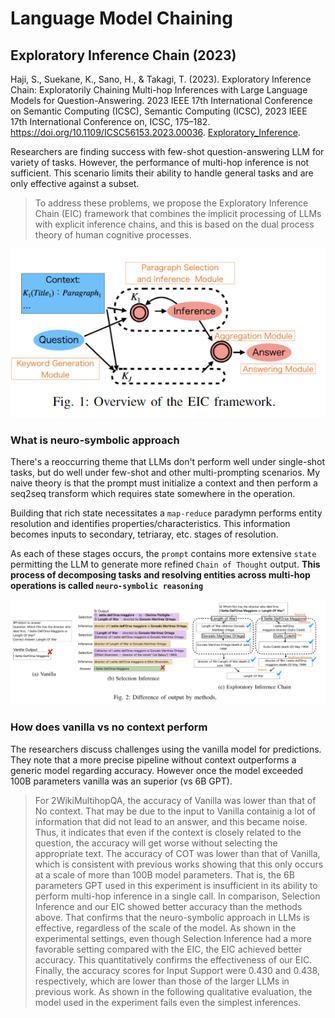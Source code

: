 # Language Model Chaining

## Exploratory Inference Chain (2023)

Haji, S., Suekane, K., Sano, H., & Takagi, T. (2023). Exploratory Inference Chain: Exploratorily Chaining Multi-hop Inferences with Large Language Models for Question-Answering. 2023 IEEE 17th International Conference on Semantic Computing (ICSC), Semantic Computing (ICSC), 2023 IEEE 17th International Conference on, ICSC, 175–182. https://doi.org/10.1109/ICSC56153.2023.00036. [Exploratory_Inference](Exploratory_Inference.pdf).

Researchers are finding success with few-shot question-answering LLM for variety of tasks. However, the performance of multi-hop inference is not sufficient. This scenario limits their ability to handle general tasks and are only effective against a subset.

> To address these problems, we propose the Exploratory Inference Chain (EIC) framework that combines the implicit processing of LLMs with explicit inference chains, and this is based on the dual process theory of human cognitive processes.

![eic-framework](eic-framework.png)

### What is neuro-symbolic approach

There's a reoccurring theme that LLMs don't perform well under single-shot tasks, but do well under few-shot and other multi-prompting scenarios. My naive theory is that the prompt must initialize a context and then perform a seq2seq transform which requires state somewhere in the operation.

Building that rich state necessitates a `map-reduce` paradymn performs entity resolution and identifies properties/characteristics. This information becomes inputs to secondary, tetriaray, etc. stages of resolution.

As each of these stages occurs, the `prompt` contains more extensive `state` permitting the LLM to generate more refined `Chain of Thought` output. **This process of decomposing tasks and resolving entities across multi-hop operations is called `neuro-symbolic reasoning`**

![multi-prompt](multi-prompt.png)

### How does vanilla vs no context perform

The researchers discuss challenges using the vanilla model for predictions. They note that a more precise pipeline without context outperforms a generic model regarding accuracy. However once the model exceeded 100B parameters vanilla was an superior (vs 6B GPT).

> For 2WikiMultihopQA, the accuracy of Vanilla was lower than that of No context. That may be due to the input to Vanilla containig a lot of information that did not lead to an answer, and this became noise. Thus, it indicates that even if the context is closely related to the question, the accuracy will get worse without selecting the appropriate text. The accuracy of COT was lower than that of Vanilla, which  is consistent with previous works showing that this only occurs
at a scale of more than 100B model parameters. That is, the 6B parameters GPT used in this experiment is insufficient in its ability to perform multi-hop inference in a single call.
In comparison, Selection Inference and our EIC showed better accuracy than the methods above. That confirms that the neuro-symbolic approach in LLMs is effective, regardless of the scale of the model. As shown in the experimental settings, even though Selection Inference had a more favorable setting compared with the EIC, the EIC achieved better accuracy. This quantitatively confirms the effectiveness of our EIC. Finally, the accuracy scores for Input Support were 0.430 and 0.438, respectively, which are lower than those of the larger LLMs in previous work. As shown in the following qualitative evaluation, the model used in the experiment fails even the simplest inferences.
